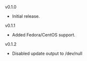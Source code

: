 v0.1.0
 - Initial release.

v0.1.1
 - Added Fedora/CentOS support.

v0.1.2
 - Disabled update output to /dev/null
